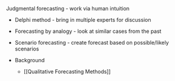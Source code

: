 Judgmental forecasting - work via human intuition
- Delphi method - bring in multiple experts for discussion
- Forecasting by analogy - look at similar cases from the past
- Scenario forecasting - create forecast based on possible/likely scenarios

- Background
	- [[Qualitative Forecasting Methods]]